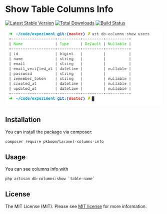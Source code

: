 # Show Table Columns Info

[![Latest Stable Version](https://poser.pugx.org/pkboom/laravel-columns-info/v)](https://packagist.org/packages/pkboom/laravel-columns-info)
[![Total Downloads](https://poser.pugx.org/pkboom/laravel-columns-info/downloads)](https://packagist.org/packages/pkboom/laravel-columns-info)
[![Build Status](https://travis-ci.com/pkboom/laravel-columns-info.svg?branch=master)](https://travis-ci.com/pkboom/laravel-columns-info)

<img src="/images/demo.png" width="600"  title="demo">

## Installation

You can install the package via composer:

```bash
composer require pkboom/laravel-columns-info
```

## Usage

You can see columns info with

```bash
php artisan db-columns:show `table-name`
```

## License

The MIT License (MIT). Please see [MIT license](http://opensource.org/licenses/MIT) for more information.
